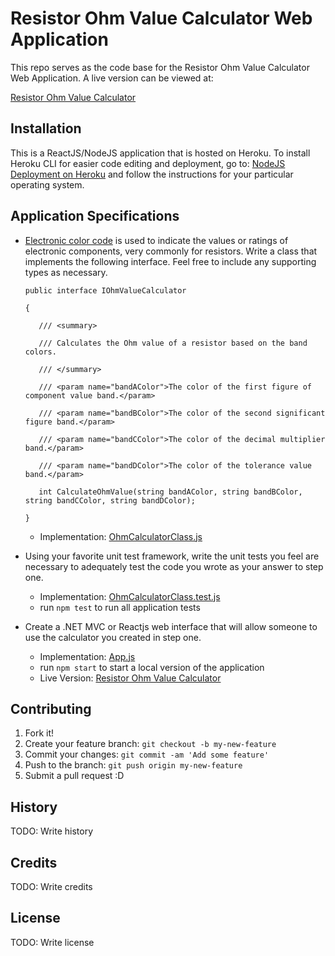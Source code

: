 # Resistor Ohm Value Calculator Web Application

This repo serves as the code base for the Resistor Ohm Value Calculator Web Application. A live version can be viewed at:

[Resistor Ohm Value Calculator](https://resistor-ohm-calculator.herokuapp.com/)


## Installation

This is a ReactJS/NodeJS application that is hosted on Heroku. To install Heroku CLI for easier code editing and deployment, go to: [NodeJS Deployment on Heroku](https://devcenter.heroku.com/articles/getting-started-with-nodejs#introduction#introduction) and follow the instructions for your particular operating system.


## Application Specifications
- [Electronic color code](http://en.wikipedia.org/wiki/Electronic_color_code) is used to indicate the values or ratings of electronic components, very commonly for resistors. Write a class that implements the following interface. Feel free to include any supporting types as necessary.

    ```
    public interface IOhmValueCalculator
    
    {
    
       /// <summary>
    
       /// Calculates the Ohm value of a resistor based on the band colors.
    
       /// </summary>
    
       /// <param name="bandAColor">The color of the first figure of component value band.</param>
    
       /// <param name="bandBColor">The color of the second significant figure band.</param>
    
       /// <param name="bandCColor">The color of the decimal multiplier band.</param>
    
       /// <param name="bandDColor">The color of the tolerance value band.</param>
    
       int CalculateOhmValue(string bandAColor, string bandBColor, string bandCColor, string bandDColor);
    
    }
    ```
    
    - Implementation: [OhmCalculatorClass.js](src/OhmCalculatorClass.js)

- Using your favorite unit test framework, write the unit tests you feel are necessary to adequately test the code you wrote as your answer to step one.
    - Implementation: [OhmCalculatorClass.test.js](src/OhmCalculatorClass.test.js)
    - run ```npm test``` to run all application tests

- Create a .NET MVC or Reactjs web interface that will allow someone to use the calculator you created in step one.
    - Implementation: [App.js](src/App.js)
    - run ```npm start``` to start a local version of the application
    - Live Version: [Resistor Ohm Value Calculator](https://resistor-ohm-calculator.herokuapp.com/)

## Contributing

1. Fork it!
2. Create your feature branch: `git checkout -b my-new-feature`
3. Commit your changes: `git commit -am 'Add some feature'`
4. Push to the branch: `git push origin my-new-feature`
5. Submit a pull request :D

## History

TODO: Write history

## Credits

TODO: Write credits

## License

TODO: Write license